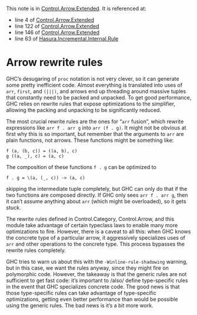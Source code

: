 This note is in [Control.Arrow.Extended](https://github.com/hasura/graphql-engine/blob/master/server/src-lib/Control/Arrow/Extended.hs#L269).
It is referenced at:
  - line 4 of [Control.Arrow.Extended](https://github.com/hasura/graphql-engine/blob/master/server/src-lib/Control/Arrow/Extended.hs#L4)
  - line 122 of [Control.Arrow.Extended](https://github.com/hasura/graphql-engine/blob/master/server/src-lib/Control/Arrow/Extended.hs#L122)
  - line 146 of [Control.Arrow.Extended](https://github.com/hasura/graphql-engine/blob/master/server/src-lib/Control/Arrow/Extended.hs#L146)
  - line 63 of [Hasura.Incremental.Internal.Rule](https://github.com/hasura/graphql-engine/blob/master/server/src-lib/Hasura/Incremental/Internal/Rule.hs#L63)

# Arrow rewrite rules

GHC’s desugaring of `proc` notation is not very clever, so it can generate some pretty inefficient
code. Almost everything is translated into uses of `arr`, `first`, and `(|||)`, and arrows end up
threading around massive tuples that constantly need to be packed and unpacked. To get good
performance, GHC relies on rewrite rules that expose optimizations to the simplifier, allowing the
packing and unpacking to be significantly reduced.

The most crucial rewrite rules are the ones for “`arr` fusion”, which rewrite expressions like
`arr f . arr g` into `arr (f . g)`. It might not be obvious at first why this is so important, but
remember that the arguments to `arr` are plain functions, not arrows. These functions might be
something like:

    f (a, (b, c)) = ((a, b), c)
    g ((a, _), c) = (a, c)

The composition of these functions `f . g` can be optimized to

    f . g = \(a, (_, c)) -> (a, c)

skipping the intermediate tuple completely, but GHC can only do that if the two functions are
composed directly. If GHC only sees `arr f . arr g`, then it can’t assume anything about `arr`
(which might be overloaded), so it gets stuck.

The rewrite rules defined in Control.Category, Control.Arrow, and this module take advantage of
certain typeclass laws to enable many more optimizations to fire. However, there is a caveat to all
this: when GHC knows the concrete type of a particular arrow, it aggressively specializes uses of
`arr` and other operations to the concrete type. This process bypasses the rewrite rules completely.

GHC tries to warn us about this with the `-Winline-rule-shadowing` warning, but in this case, we
want the rules anyway, since they might fire on polymorphic code. However, the takeaway is that the
generic rules are not sufficient to get fast code: it’s important to /also/ define type-specific
rules in the event that GHC specializes concrete code. The good news is that those type-specific
rules can take advantage of type-specific optimizations, getting even better performance than would
be possible using the generic rules. The bad news is it’s a bit more work.
